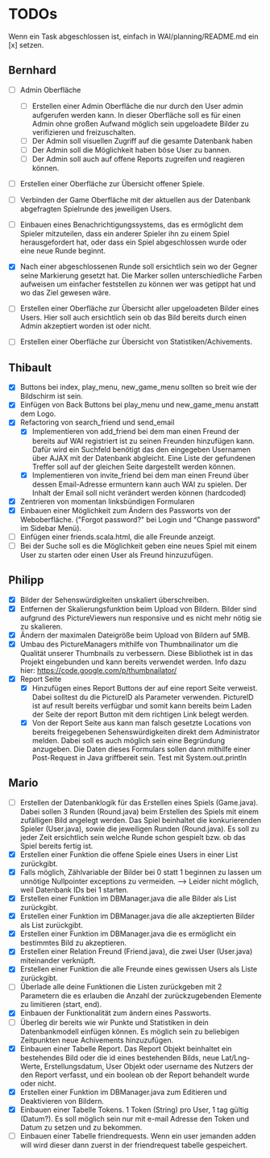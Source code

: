 # TODOs
Wenn ein Task abgeschlossen ist, einfach in WAI/planning/README.md ein [x] setzen.

## Bernhard
- [ ] Admin Oberfläche
  - [ ] Erstellen einer Admin Oberfläche die nur durch den User admin aufgerufen werden kann. In dieser Oberfläche soll es für einen Admin ohne großen Aufwand möglich sein upgeloadete Bilder zu verifizieren und freizuschalten.
  - [ ] Der Admin soll visuellen Zugriff auf die gesamte Datenbank haben
  - [ ] Der Admin soll die Möglichkeit haben böse User zu bannen.
  - [ ] Der Admin soll auch auf offene Reports zugreifen und reagieren können.
- [ ] Erstellen einer Oberfläche zur Übersicht offener Spiele.
- [ ] Verbinden der Game Oberfläche mit der aktuellen aus der Datenbank abgefragten Spielrunde des jeweiligen Users.
- [ ] Einbauen eines Benachrichtigungssystems, das es ermöglicht dem Spieler mitzuteilen, dass ein anderer Spieler ihn zu einem Spiel herausgefordert hat, oder dass ein Spiel abgeschlossen wurde oder eine neue Runde beginnt.
- [x] Nach einer abgeschlossenen Runde soll ersichtlich sein wo der Gegner seine Markierung gesetzt hat. Die Marker sollen unterschiedliche Farben aufweisen um einfacher feststellen zu können wer was getippt hat und wo das Ziel gewesen wäre.
- [ ] Erstellen einer Oberfläche zur Übersicht aller upgeloadeten Bilder eines Users. Hier soll auch ersichtlich sein ob das Bild bereits durch einen Admin akzeptiert worden ist oder nicht.
- [ ] Erstellen einer Oberfläche zur Übersicht von Statistiken/Achivements.


## Thibault
- [x] Buttons bei index, play_menu, new_game_menu sollten so breit wie der Bildschirm ist sein.
- [x] Einfügen von Back Buttons bei play_menu und new_game_menu anstatt dem Logo.
- [x] Refactoring von search_friend und send_email
  - [x] Implementieren von add_friend bei dem man einen Freund der bereits auf WAI registriert ist zu seinen Freunden hinzufügen kann. Dafür wird ein Suchfeld benötigt das den eingegeben Usernamen über AJAX mit der Datenbank abgleicht. Eine Liste der gefundenen Treffer soll auf der gleichen Seite dargestellt werden können.
  - [x] Implementieren von invite_friend bei dem man einen Freund über dessen Email-Adresse ermuntern kann auch WAI zu spielen. Der Inhalt der Email soll nicht verändert werden können (hardcoded)
- [x] Zentrieren von momentan linksbündigen Formularen
- [x] Einbauen einer Möglichkeit zum Ändern des Passworts von der Weboberfläche. ("Forgot password?" bei Login und "Change password" im Sidebar Menü).
- [ ] Einfügen einer friends.scala.html, die alle Freunde anzeigt.
- [ ] Bei der Suche soll es die Möglichkeit geben eine neues Spiel mit einem User zu starten oder einen User als Freund hinzuzufügen.

## Philipp
- [x] Bilder der Sehenswürdigkeiten unskaliert überschreiben.
- [x] Entfernen der Skalierungsfunktion beim Upload von Bildern. Bilder sind aufgrund des PictureViewers nun responsive und es nicht mehr nötig sie zu skalieren.
- [x] Ändern der maximalen Dateigröße beim Upload von Bildern auf 5MB.
- [x] Umbau des PictureManagers mithilfe von Thumbnailinator um die Qualität unserer Thumbnails zu verbessern. Diese Bibliothek ist in das Projekt eingebunden und kann bereits verwendet werden. Info dazu hier: https://code.google.com/p/thumbnailator/
- [x] Report Seite
  - [x] Hinzufügen eines Report Buttons der auf eine report Seite verweist. Dabei solltest du die PictureID als Parameter verwenden. PictureID ist auf result bereits verfügbar und somit  kann bereits beim Laden der Seite der report Button mit dem richtigen Link belegt werden.
  - [x] Von der Report Seite aus kann man falsch gesetzte Locations von bereits freigegebenen Sehenswürdigkeiten direkt dem Administrator melden. Dabei soll es auch möglich sein eine Begründung anzugeben. Die Daten dieses Formulars sollen dann mithilfe einer Post-Request in Java griffbereit sein. Test mit System.out.println

## Mario
- [ ] Erstellen der Datenbanklogik für das Erstellen eines Spiels (Game.java). Dabei sollen 3 Runden (Round.java) beim Erstellen des Spiels mit einem zufälligen Bild angelegt werden. Das Spiel beinhaltet die konkurierenden Spieler (User.java), sowie die jeweiligen Runden (Round.java). Es soll zu jeder Zeit ersichtlich sein welche Runde schon gespielt bzw. ob das Spiel bereits fertig ist.
- [x] Erstellen einer Funktion die offene Spiele eines Users in einer List<Game> zurückgibt.
- [x] Falls möglich, Zählvariable der Bilder bei 0 statt 1 beginnen zu lassen um unnötige Nullpointer exceptions zu vermeiden. --> Leider nicht möglich, weil Datenbank IDs bei 1 starten.
- [x] Erstellen einer Funktion im DBManager.java die alle Bilder als List<Picture> zurückgibt.
- [x] Erstellen einer Funktion im DBManager.java die alle akzeptierten Bilder als List<Picture> zurückgibt.
- [x] Erstellen einer Funktion im DBManager.java die es ermöglicht ein bestimmtes Bild zu akzeptieren.
- [x] Erstellen einer Relation Freund (Friend.java), die zwei User (User.java) miteinander verknüpft.
- [x] Erstellen einer Funktion die alle Freunde eines gewissen Users als Liste zurückgibt.
- [ ] Überlade alle deine Funktionen die Listen zurückgeben mit 2 Parametern die es erlauben die Anzahl der zurückzugebenden Elemente zu limitieren (start, end).
- [x] Einbauen der Funktionalität zum ändern eines Passworts.
- [ ] Überleg dir bereits wie wir Punkte und Statistiken in dein Datenbankmodell einfügen können. Es möglich sein zu beliebigen Zeitpunkten neue Achivements hinzuzufügen.
- [x] Einbauen einer Tabelle Report. Das Report Objekt beinhaltet ein bestehendes Bild oder die id eines bestehenden Bilds, neue Lat/Lng-Werte, Erstellungsdatum, User Objekt oder username des Nutzers der den Report verfasst, und ein boolean ob der Report behandelt wurde oder nicht.
- [x] Erstellen einer Funktion im DBManager.java zum Editieren und Deaktivieren von Bildern.
- [x] Einbauen einer Tabelle Tokens. 1 Token (String) pro User, 1 tag gültig (Datum?). Es soll möglich sein nur mit e-mail Adresse den Token und Datum zu setzen und zu bekommen.
- [ ] Einbauen einer Tabelle friendrequests. Wenn ein user jemanden adden will wird dieser dann zuerst in der friendrequest tabelle gespeichert.
